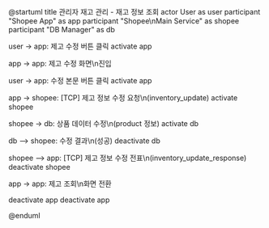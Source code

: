 @startuml
title 관리자 재고 관리 - 재고 정보 조회
actor User as user
participant "Shopee App" as app
participant "Shopee\nMain Service" as shopee
participant "DB Manager" as db

user -> app: 제고 수정 버튼 클릭
activate app

app -> app: 제고 수정 화면\n진입

user -> app: 수정 본문 버튼 클릭
activate app

app -> shopee: [TCP] 제고 정보 수정 요청\n(inventory_update)
activate shopee

shopee -> db: 상품 데이터 수정\n(product 정보)
activate db

db --> shopee: 수정 결과\n(성공)
deactivate db

shopee --> app: [TCP] 제고 정보 수정 전표\n(inventory_update_response)
deactivate shopee

app -> app: 제고 조회\n화면 전환

deactivate app
deactivate app

@enduml
